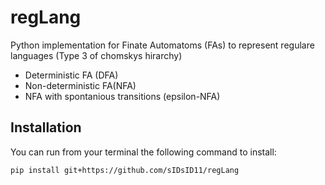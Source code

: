 # regLang

Python implementation for Finate Automatoms (FAs) to represent regulare languages (Type 3 of chomskys hirarchy)

- Deterministic FA (DFA)
- Non-deterministic FA(NFA)
- NFA with spontanious transitions (epsilon-NFA)

## Installation

You can run from your terminal the following command to install:

```bash
pip install git+https://github.com/sIDsID11/regLang
```
